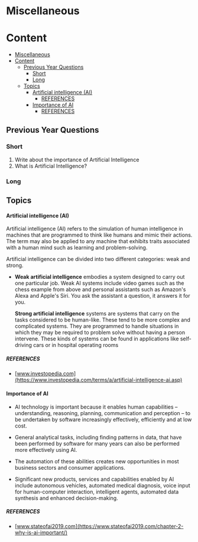 # Miscellaneous

# Content

- [Miscellaneous](#miscellaneous)
- [Content](#content)
  - [Previous Year Questions](#previous-year-questions)
    - [Short](#short)
    - [Long](#long)
  - [Topics](#topics)
      - [Artificial intelligence (AI)](#artificial-intelligence-ai)
        - [REFERENCES](#references)
      - [Importance of AI](#importance-of-ai)
        - [REFERENCES](#references-1)

## Previous Year Questions

### Short

1. Write about the importance of Artificial Intelligence
2. What is Artificial Intelligence?

### Long

## Topics

#### Artificial intelligence (AI)

Artificial intelligence (AI) refers to the simulation of human intelligence in machines that
are programmed to think like humans and mimic their actions. The term may also be applied to
any machine that exhibits traits associated with a human mind such as learning and
problem-solving.

Artificial intelligence can be divided into two different categories: weak and strong.

- **Weak artificial intelligence** embodies a system designed to carry out one particular job.
  Weak AI systems include video games such as the chess example from above and personal assistants
  such as Amazon's Alexa and Apple's Siri. You ask the assistant a question, it answers it for you.

  **Strong artificial intelligence** systems are systems that carry on the tasks considered to be
  human-like. These tend to be more complex and complicated systems. They are programmed to handle situations in which they may be required to problem solve without having a person intervene.
  These kinds of systems can be found in applications like self-driving cars or in hospital operating
  rooms

##### REFERENCES

- [www.investopedia.com](https://www.investopedia.com/terms/a/artificial-intelligence-ai.asp)

#### Importance of AI

- AI technology is important because it enables human capabilities – understanding, reasoning,
  planning, communication and perception – to be undertaken by software increasingly effectively, efficiently and at low cost.

- General analytical tasks, including finding patterns in data, that have been performed by software
  for many years can also be performed more effectively using AI.

- The automation of these abilities creates new opportunities in most business sectors and
  consumer applications.

- Significant new products, services and capabilities enabled by AI include autonomous vehicles,
  automated medical diagnosis, voice input for human-computer interaction, intelligent agents,
  automated data synthesis and enhanced decision-making.

##### REFERENCES

- [www.stateofai2019.com](https://www.stateofai2019.com/chapter-2-why-is-ai-important/)
